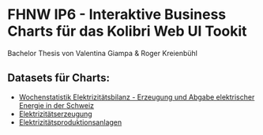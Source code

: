 # FHNW IP6 - Interaktive Business Charts für das Kolibri Web UI Tookit
Bachelor Thesis von Valentina Giampa & Roger Kreienbühl

## Datasets für Charts:
- [Wochenstatistik Elektrizitätsbilanz - Erzeugung und Abgabe elektrischer Energie in der Schweiz](https://opendata.swiss/de/dataset/wochenstatistik-elektrizitatsbilanz-erzeugung-und-abgabe-elektrischer-energie-in-der-schweiz)
- [Elektrizitätserzeugung](https://opendata.swiss/de/dataset/elektrizitatserzeugung)
- [Elektrizitätsproduktionsanlagen](https://opendata.swiss/de/dataset/elektrizitatsproduktionsanlagen)

